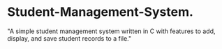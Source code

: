 # Student-Management-System.
"A simple student management system written in C with features to add, display, and save student records to a file."

